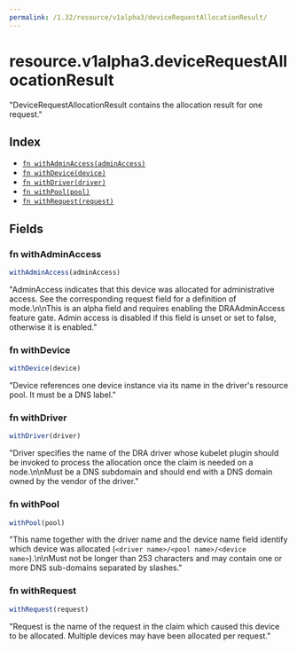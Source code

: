 ```yaml
---
permalink: /1.32/resource/v1alpha3/deviceRequestAllocationResult/
---
```


# resource.v1alpha3.deviceRequestAllocationResult

"DeviceRequestAllocationResult contains the allocation result for one request."

## Index

* [`fn withAdminAccess(adminAccess)`](#fn-withadminaccess)
* [`fn withDevice(device)`](#fn-withdevice)
* [`fn withDriver(driver)`](#fn-withdriver)
* [`fn withPool(pool)`](#fn-withpool)
* [`fn withRequest(request)`](#fn-withrequest)

## Fields

### fn withAdminAccess

```ts
withAdminAccess(adminAccess)
```

"AdminAccess indicates that this device was allocated for administrative access. See the corresponding request field for a definition of mode.\n\nThis is an alpha field and requires enabling the DRAAdminAccess feature gate. Admin access is disabled if this field is unset or set to false, otherwise it is enabled."

### fn withDevice

```ts
withDevice(device)
```

"Device references one device instance via its name in the driver's resource pool. It must be a DNS label."

### fn withDriver

```ts
withDriver(driver)
```

"Driver specifies the name of the DRA driver whose kubelet plugin should be invoked to process the allocation once the claim is needed on a node.\n\nMust be a DNS subdomain and should end with a DNS domain owned by the vendor of the driver."

### fn withPool

```ts
withPool(pool)
```

"This name together with the driver name and the device name field identify which device was allocated (`<driver name>/<pool name>/<device name>`).\n\nMust not be longer than 253 characters and may contain one or more DNS sub-domains separated by slashes."

### fn withRequest

```ts
withRequest(request)
```

"Request is the name of the request in the claim which caused this device to be allocated. Multiple devices may have been allocated per request."